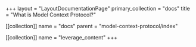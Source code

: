 +++
layout = "LayoutDocumentationPage"
primary_collection = "docs"
title = "What is Model Context Protocol?"

[[collection]]
name = "docs"
parent = "model-context-protocol/index"

[[collection]]
name = "leverage_content"
+++

